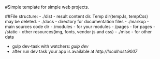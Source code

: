 #Simple template for simple web projects.

##File structure:
    - ./dist - result content dir. Temp dir(tempJs, tempCss) may be deleted.
    - ./docs - directory for documentation files
    - ./markup - main sources code dir
	    - /modules - for your modules
		- /pages - for pages
		- /static - other resources(img, fonts, vendor js and css)
    - ./misc - for other data
    
+ gulp dev-task with watchers: *gulp dev*
+ after run dev task your app is available at *http://localhost:9007*
